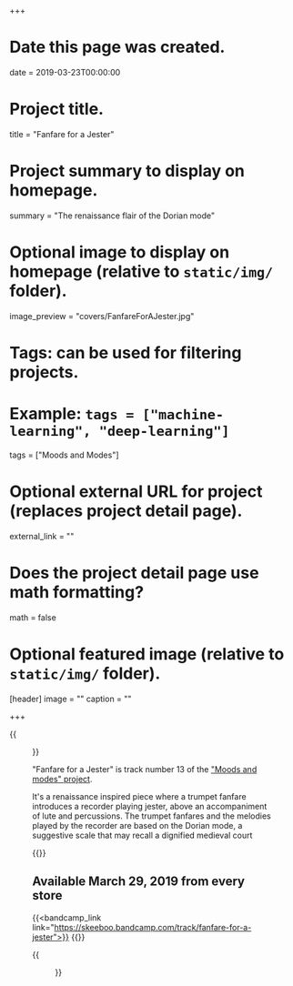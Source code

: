 +++
# Date this page was created.
date = 2019-03-23T00:00:00

# Project title.
title = "Fanfare for a Jester"

# Project summary to display on homepage.
summary = "The renaissance flair of the Dorian mode"

# Optional image to display on homepage (relative to `static/img/` folder).
image_preview = "covers/FanfareForAJester.jpg"

# Tags: can be used for filtering projects.
# Example: `tags = ["machine-learning", "deep-learning"]`
tags = ["Moods and Modes"]

# Optional external URL for project (replaces project detail page).
external_link = ""

# Does the project detail page use math formatting?
math = false

# Optional featured image (relative to `static/img/` folder).
[header]
image = ""
caption = ""

+++

{{<figure src="/img/covers/FanfareForAJester.jpg" width="320" link="https://distrokid.com/hyperfollow/skeeboo/fanfare-for-a-jester" target="_blank">}}

"Fanfare for a Jester" is track number 13 of the ["Moods and modes" project](/post/moods_and_modes). 

It's a renaissance inspired piece where a trumpet fanfare introduces a recorder playing jester, above an accompaniment of lute and percussions. 
The trumpet fanfares and the melodies played by the recorder are based on the Dorian mode, a suggestive scale that may recall a dignified medieval court

{{<bandcamp title="Fanfare for a Jester" track="3310948898" link="https://skeeboo.bandcamp.com/track/fanfare-for-a-jester">}}

## Available March 29, 2019 from every store

{{<bandcamp_link link="https://skeeboo.bandcamp.com/track/fanfare-for-a-jester">}}
{{<itunes link="https://itunes.apple.com/us/album/fanfare-for-a-jester-single/1456078883">}}

{{<figure src="/img/covers/FanfareForAJester.jpg" width="320" link="https://distrokid.com/hyperfollow/skeeboo/fanfare-for-a-jester" target="_blank">}}


